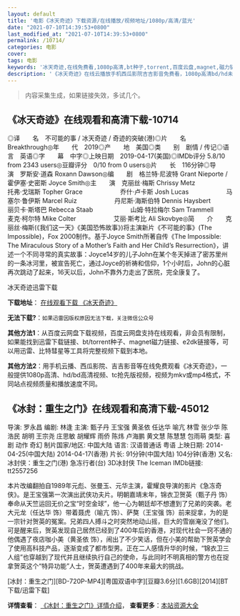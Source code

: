 ```yaml
---
layout: default
title: '电影《冰天奇迹》下载资源/在线播放/视频地址/1080p/高清/蓝光'
date: "2021-07-10T14:39:53+0800"
last_modified_at: "2021-07-10T14:39:53+0800"
permalink: /10714/
categories: 电影
cover:
tags: 电影
keywords: '冰天奇迹,在线免费看,1080p高清,bt种子,torrent,百度云盘,magnet,磁力链,迅雷下载资源'
description: '《冰天奇迹》在线云播放手机西瓜影院吉吉影音免费看，1080p高清bd/hd未删减完整版和tc抢先枪版，mkv/mp4格式，附带bt/torrent种子、magnet/磁力链、百度云盘、网盘资源迅雷下载链接'
---
```


>内容采集生成，如果链接失效，多试几个。


## 《冰天奇迹》在线观看和高清下载-10714

◎译　　名　不可能的事 / 冰天奇迹 / 奇迹的突破(港)◎片　　名　Breakthrough◎年　　代　2019◎产　　地　美国◎类　　别　剧情 / 传记◎语　　言　英语◎字　　幕　中字◎上映日期　2019-04-17(美国)◎IMDb评分 5.8/10 from 2343 users◎豆瓣评分　0/10 from 0 users◎片　　长　116分钟◎导　　演　罗斯安·道森 Roxann Dawson◎编　　剧　格兰特·尼波特 Grant Nieporte / 霍伊塞·史密斯 Joyce Smith◎主　　演　克丽丝·梅斯 Chrissy Metz　　　　　　托弗·戈瑞斯 Topher Grace　　　　　　乔什·卢卡斯 Josh Lucas　　　　　　马塞尔·鲁伊斯 Marcel Ruiz　　　　　　丹尼斯·海斯伯特 Dennis Haysbert　　　　　　丽贝卡·斯塔巴 Rebecca Staab　　　　　　山姆·特拉梅尔 Sam Trammell　　　　　　麦克·柯尔特 Mike Colter　　　　　　艾丽·斯考比 Ali Skovbye◎简　　介　　克丽丝·梅斯(《我们这一天》《美国恐怖故事》)将主演新片《不可能的事》(The Impossible)，Fox 2000制作。基于Joyce Smith所著自传《The Impossible: The Miraculous Story of a Mother’s Faith and Her Child’s Resurrection》，讲述一个不同寻常的真实故事：Joyce14岁的儿子John在某个冬天掉进了密苏里州的一条冰河里，被宣告死亡，通过Joyce的祈祷和信仰，1个小时后，John的心脏再次跳动了起来，16天以后，John不靠外力走出了医院，完全康复了。


冰天奇迹迅雷下载

**下载地址**： [在线观看下载 《冰天奇迹》](https://www.993dy.com//vod-detail-id-35936.html) 


**无法下载?**：`如果迅雷因版权原因无法下载，关注微信公众号 `

**其他方法1**：从百度云网盘下载视频，百度云网盘支持在线观看，非会员有限制，如果能找到迅雷下载链接、bt/torrent种子、magnet磁力链接、e2dk链接等，可以用迅雷、比特彗星等工具将完整视频下载到本地。

**其他方法2**：用手机云播、西瓜影院、吉吉影音等在线免费观看《冰天奇迹》，一般提供1080p高清、hd/bd高清视频、tc抢先版视频，视频为mkv或mp4格式，不同站点视频质量和播放速度不同。


## 《冰封：重生之门》在线观看和高清下载-45012

导演: 罗永昌 编剧: 林逢 主演: 甄子丹 王宝强 黄圣依 任达华 喻亢 林雪 张少华 陈浩民 胡明 王宗尧 庄思敏 胡耀辉 雨侨 陈炜 卢海鹏 黄文慧 陈慧慧 包雨萌 类型: 喜剧 动作 奇幻 制片国家/地区: 中国大陆 语言: 汉语普通话 粤语 上映日期: 2014-04-25(中国大陆) 2014-04-17(香港) 片长: 91分钟(中国大陆) 104分钟(香港) 又名: 冰封侠：重生之门(港) 急冻行者(台) 3D冰封侠 The Iceman IMDb链接: tt2557256

本片改编翻拍自1989年元彪、张曼玉、元华主演，霍耀良导演的影片《急冻奇侠》。是王宝强第一次演出武侠功夫片。明朝嘉靖末年，锦衣卫贺英（甄子丹 饰）奉命从天竺运回无价之宝“时空金球”，他一心为朝廷却不想遭到了兄弟的突袭。老大元龙（任达华 饰）带着聂虎（喻亢 饰）、萨獒（王宝强 饰）前来捉拿，为的是一宗针对贺英的冤案。兄弟四人搏斗之时突然地动山摇，巨大的雪崩淹没了他们。可是醒来后，贺英发现自己居然已经到了400年后的香港，对现代社会一窍不通的他偶遇了夜店咖小美（黄圣依 饰），闹出了不少笑话，但在小美的帮助下贺英学会了使用高科技产品，逐渐变成了都市型男。正在二人感情升华的时候，“锦衣卫三人组”也穿越到了现代并且继续执行自己的使命，与此同时不明真相的警方也在捉拿贺英这个“特异功能”人士，贺英遭遇到了400年来最大的挑战。


[冰封：重生之门][BD-720P-MP4][粤国双语中字][豆瓣3.6分][1.6GB][2014][BT下载/迅雷下载]

**详情查看**： [《冰封：重生之门》详情介绍](/movie/45012/)， **查看更多**：[本站资源大全](/movie/t/all/)

